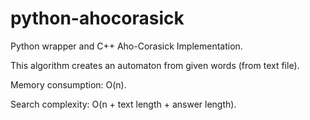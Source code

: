 # python-ahocorasick

Python wrapper and C++ Aho-Corasick Implementation. 

This algorithm creates an automaton from given words (from text file). 

Memory consumption: O(n).

Search complexity: O(n + text length + answer length).
